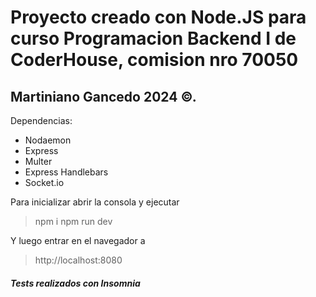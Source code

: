 # Proyecto creado con Node.JS para curso Programacion Backend I de CoderHouse, comision nro 70050

## Martiniano Gancedo 2024 ©.

Dependencias:

- Nodaemon
- Express
- Multer
- Express Handlebars
- Socket.io

Para inicializar abrir la consola y ejecutar

> npm i
> npm run dev

Y luego entrar en el navegador a

> http://localhost:8080

##### Tests realizados con Insomnia
